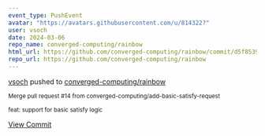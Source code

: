 ```yaml
---
event_type: PushEvent
avatar: "https://avatars.githubusercontent.com/u/814322?"
user: vsoch
date: 2024-03-06
repo_name: converged-computing/rainbow
html_url: https://github.com/converged-computing/rainbow/commit/d5f85399ae32337787e96f6c7fd368e04693462f
repo_url: https://github.com/converged-computing/rainbow
---
```


<a href='https://github.com/vsoch' target='_blank'>vsoch</a> pushed to <a href='https://github.com/converged-computing/rainbow' target='_blank'>converged-computing/rainbow</a>

<small>Merge pull request #14 from converged-computing/add-basic-satisfy-request

feat: support for basic satisfy logic</small>

<a href='https://github.com/converged-computing/rainbow/commit/d5f85399ae32337787e96f6c7fd368e04693462f' target='_blank'>View Commit</a>
